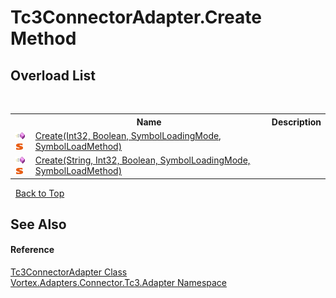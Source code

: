 # Tc3ConnectorAdapter.Create Method 
 


## Overload List
&nbsp;<table><tr><th></th><th>Name</th><th>Description</th></tr><tr><td>![Public method](media/pubmethod.gif "Public method")![Static member](media/static.gif "Static member")</td><td><a href="M_Vortex_Adapters_Connector_Tc3_Adapter_Tc3ConnectorAdapter_Create.md">Create(Int32, Boolean, SymbolLoadingMode, SymbolLoadMethod)</a></td><td /></tr><tr><td>![Public method](media/pubmethod.gif "Public method")![Static member](media/static.gif "Static member")</td><td><a href="M_Vortex_Adapters_Connector_Tc3_Adapter_Tc3ConnectorAdapter_Create_1.md">Create(String, Int32, Boolean, SymbolLoadingMode, SymbolLoadMethod)</a></td><td /></tr></table>&nbsp;
<a href="#tc3connectoradapter.create-method">Back to Top</a>

## See Also


#### Reference
<a href="T_Vortex_Adapters_Connector_Tc3_Adapter_Tc3ConnectorAdapter.md">Tc3ConnectorAdapter Class</a><br /><a href="N_Vortex_Adapters_Connector_Tc3_Adapter.md">Vortex.Adapters.Connector.Tc3.Adapter Namespace</a><br />